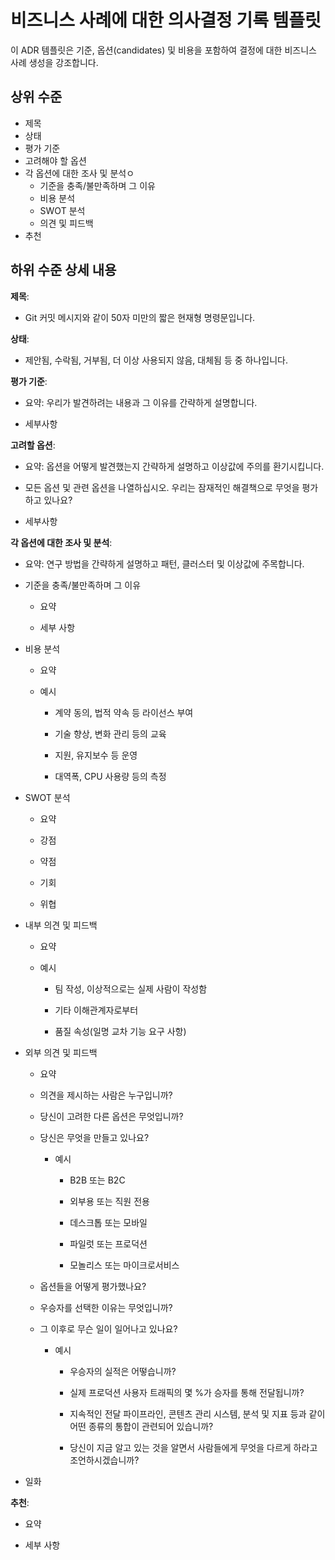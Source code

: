 # 비즈니스 사례에 대한 의사결정 기록 템플릿

이 ADR 템플릿은 기준, 옵션(candidates) 및 비용을 포함하여 결정에 대한 비즈니스 사례 생성을 강조합니다.


## 상위 수준

* 제목
* 상태
* 평가 기준
* 고려해야 할 옵션
* 각 옵션에 대한 조사 및 분석ㅇ
   * 기준을 충족/불만족하며 그 이유
   * 비용 분석
   * SWOT 분석
   * 의견 및 피드백
* 추천


## 하위 수준 상세 내용

**제목**:

   * Git 커밋 메시지와 같이 50자 미만의 짧은 현재형 명령문입니다.

**상태**:

   * 제안됨, 수락됨, 거부됨, 더 이상 사용되지 않음, 대체됨 등 중 하나입니다.

**평가 기준**:

   * 요약: 우리가 발견하려는 내용과 그 이유를 간략하게 설명합니다.

   * 세부사항

**고려할 옵션**:

   * 요약: 옵션을 어떻게 발견했는지 간략하게 설명하고 이상값에 주의를 환기시킵니다.

   * 모든 옵션 및 관련 옵션을 나열하십시오. 우리는 잠재적인 해결책으로 무엇을 평가하고 있나요?

   * 세부사항

**각 옵션에 대한 조사 및 분석**:

   * 요약: 연구 방법을 간략하게 설명하고 패턴, 클러스터 및 이상값에 주목합니다.

   * 기준을 충족/불만족하며 그 이유

     * 요약

     * 세부 사항

   * 비용 분석

     * 요약

     * 예시

       * 계약 동의, 법적 약속 등 라이선스 부여

       * 기술 향상, 변화 관리 등의 교육

       * 지원, 유지보수 등 운영

       * 대역폭, CPU 사용량 등의 측정

   * SWOT 분석

     * 요약

     * 강점

     * 약점

     * 기회

     * 위협

   * 내부 의견 및 피드백

     * 요약

     * 예시

       * 팀 작성, 이상적으로는 실제 사람이 작성함

       * 기타 이해관계자로부터

       * 품질 속성(일명 교차 기능 요구 사항)

   * 외부 의견 및 피드백

     * 요약

     * 의견을 제시하는 사람은 누구입니까?

     * 당신이 고려한 다른 옵션은 무엇입니까?

     * 당신은 무엇을 만들고 있나요?

       * 예시

         * B2B 또는 B2C

         * 외부용 또는 직원 전용

         * 데스크톱 또는 모바일

         * 파일럿 또는 프로덕션

         * 모놀리스 또는 마이크로서비스

     * 옵션들을 어떻게 평가했나요?

     * 우승자를 선택한 이유는 무엇입니까?

     * 그 이후로 무슨 일이 일어나고 있나요?

       * 예시

         * 우승자의 실적은 어떻습니까?

         * 실제 프로덕션 사용자 트래픽의 몇 %가 승자를 통해 전달됩니까?

         * 지속적인 전달 파이프라인, 콘텐츠 관리 시스템, 분석 및 지표 등과 같이 어떤 종류의 통합이 관련되어 있습니까?

         * 당신이 지금 알고 있는 것을 알면서 사람들에게 무엇을 다르게 하라고 조언하시겠습니까?

   * 일화

**추천**:

   * 요약

   * 세부 사항
